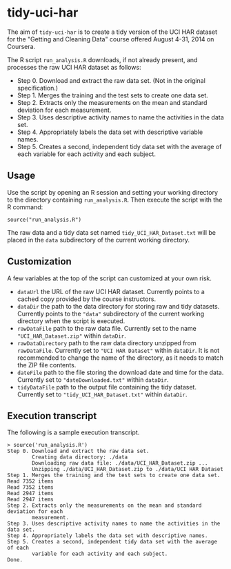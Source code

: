 tidy-uci-har
============

The aim of `tidy-uci-har` is to create a tidy version of the UCI HAR dataset
for the "Getting and Cleaning Data" course offered August 4-31, 2014 
on Coursera.

The R script `run_analysis.R` downloads, if not already present, and processes
the raw UCI HAR dataset as follows:

* Step 0. Download and extract the raw data set. (Not in the original specification.)
* Step 1. Merges the training and the test sets to create one data set.
* Step 2. Extracts only the measurements on the mean and standard deviation for 
each measurement.
* Step 3. Uses descriptive activity names to name the activities in the data set.
* Step 4. Appropriately labels the data set with descriptive variable names.
* Step 5. Creates a second, independent tidy data set with the average of each 
variable for each activity and each subject.

## Usage
Use the script by opening an R session and setting your working directory
to the directory containing `run_analysis.R`. Then execute the script with
the R command:

    source("run_analysis.R")

The raw data and a tidy data set named `tidy_UCI_HAR_Dataset.txt` will be
placed in the `data` subdirectory of the current working directory.

## Customization
A few variables at the top of the script can customized at your own risk.

* `dataUrl` the URL of the raw UCI HAR dataset. Currently points to a
  cached copy provided by the course instructors.
* `dataDir` the path to the data directory for storing raw and tidy
  datasets. Currently points to the `"data"` subdirectory of the current
  working directory when the script is executed.
* `rawDataFile` path to the raw data file. Currently set to the name
  `"UCI_HAR_Dataset.zip"` within `dataDir`.
* `rawDataDirectory` path to the raw data directory unzipped 
   from `rawDataFile`. Currently set to `"UCI HAR Dataset"` within
  `dataDir`. It is not recommended to change the name of the directory, as
  it needs to match the ZIP file contents.
* `dateFile` path to the file storing the download date and time for the
  data. Currently set to `"dateDownloaded.txt"` within `dataDir`.
* `tidyDataFile` path to the output file containing the tidy dataset.
  Currently set to `"tidy_UCI_HAR_Dataset.txt"` within `dataDir`.

## Execution transcript
The following is a sample execution transcript.

    > source('run_analysis.R')
    Step 0. Download and extract the raw data set.
            Creating data directory: ./data
            Downloading raw data file: ./data/UCI_HAR_Dataset.zip ...
            Unzipping ./data/UCI_HAR_Dataset.zip to ./data/UCI HAR Dataset
    Step 1. Merges the training and the test sets to create one data set.
    Read 7352 items
    Read 7352 items
    Read 2947 items
    Read 2947 items
    Step 2. Extracts only the measurements on the mean and standard deviation for each
            measurement.
    Step 3. Uses descriptive activity names to name the activities in the data set.
    Step 4. Appropriately labels the data set with descriptive names.
    Step 5. Creates a second, independent tidy data set with the average of each
            variable for each activity and each subject.
    Done.
